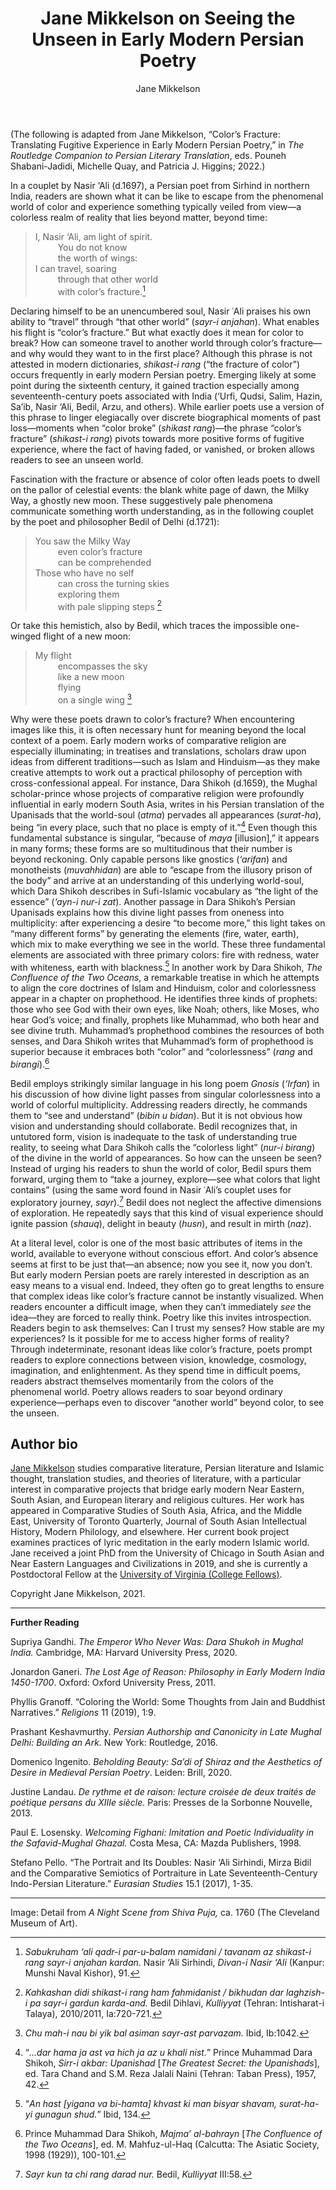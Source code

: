 ﻿---
layout: post
title: Jane Mikkelson on Seeing the Unseen in Early Modern Persian Poetry
author: Jane Mikkelson
categories: contributions
tags: [contributions]
image: mikkelson.jpg 
---

(The following is adapted from Jane Mikkelson, “Color’s Fracture: Translating Fugitive Experience in Early Modern Persian Poetry,” in *The Routledge Companion to Persian Literary Translation*, eds. Pouneh Shabani-Jadidi, Michelle Quay, and Patricia J. Higgins; 2022.)


In a couplet by Nasir ‘Ali (d.1697), a Persian poet from Sirhind in northern India, readers are shown what it can be like to escape from the phenomenal world of color and experience something typically veiled from view—a colorless realm of reality that lies beyond matter, beyond time: 


> I, Nasir ‘Ali, am light of spirit.\
> &emsp; &emsp; You do not know\
> &emsp; &emsp; the worth of wings:\
> I can travel, soaring\
> &emsp; &emsp; through that other world\
> &emsp; &emsp; with color’s fracture.[^1]


Declaring himself to be an unencumbered soul, Nasir ʿAli praises his own ability to “travel” through “that other world” (*sayr-i anjahan*). What enables his flight is “color’s fracture.” But what exactly does it mean for color to break? How can someone travel to another world through color’s fracture—and why would they want to in the first place? Although this phrase is not attested in modern dictionaries, *shikast-i rang* (“the fracture of color”) occurs frequently in early modern Persian poetry. Emerging likely at some point during the sixteenth century, it gained traction especially among seventeenth-century poets associated with India (‘Urfi, Qudsi, Salim, Hazin, Sa’ib, Nasir ‘Ali, Bedil, Arzu, and others). While earlier poets use a version of this phrase to linger elegiacally over discrete biographical moments of past loss—moments when “color broke” (*shikast rang*)—the phrase “color’s fracture” (*shikast-i rang*) pivots towards more positive forms of fugitive experience, where the fact of having faded, or vanished, or broken allows readers to see an unseen world. 


Fascination with the fracture or absence of color often leads poets to dwell on the pallor of celestial events: the blank white page of dawn, the Milky Way, a ghostly new moon. These suggestively pale phenomena communicate something worth understanding, as in the following couplet by the poet and philosopher Bedil of Delhi (d.1721):


> You saw the Milky Way\
> &emsp; &emsp; even color’s fracture\
> &emsp; &emsp; can be comprehended\
> Those who have no self\
> &emsp; &emsp; can cross the turning skies\
> &emsp; &emsp; exploring them\
> &emsp; &emsp; with pale slipping steps [^2]		


Or take this hemistich, also by Bedil, which traces the impossible one-winged flight of a new moon:


> My flight\
> &emsp; &emsp; encompasses the sky\
> &emsp; &emsp; like a new moon\
> &emsp; &emsp; flying\
> &emsp; &emsp; on a single wing [^3]


Why were these poets drawn to color’s fracture? When encountering images like this, it is often necessary hunt for meaning beyond the local context of a poem. Early modern works of comparative religion are especially illuminating; in treatises and translations, scholars draw upon ideas from different traditions—such as Islam and Hinduism—as they make creative attempts to work out a practical philosophy of perception with cross-confessional appeal. For instance, Dara Shikoh (d.1659), the Mughal scholar-prince whose projects of comparative religion were profoundly influential in early modern South Asia, writes in his Persian translation of the Upanisads that the world-soul (*atma*) pervades all appearances (*surat-ha*), being “in every place, such that no place is empty of it.”[^4]  Even though this fundamental substance is singular, “because of *maya* [illusion],” it appears in many forms; these forms are so multitudinous that their number is beyond reckoning. Only capable persons like gnostics (*‘arifan*) and monotheists (*muvahhidan*) are able to “escape from the illusory prison of the body” and arrive at an understanding of this underlying world-soul, which Dara Shikoh describes in Sufi-Islamic vocabulary as “the light of the essence” (*‘ayn-i nur-i zat*). Another passage in Dara Shikoh’s Persian Upanisads explains how this divine light passes from oneness into multiplicity: after experiencing a desire “to become more,” this light takes on “many different forms” by generating the elements (fire, water, earth), which mix to make everything we see in the world. These three fundamental elements are associated with three primary colors: fire with redness, water with whiteness, earth with blackness.[^5] In another work by Dara Shikoh, *The Confluence of the Two Oceans*, a remarkable treatise in which he attempts to align the core doctrines of Islam and Hinduism, color and colorlessness appear in a chapter on prophethood. He identifies three kinds of prophets: those who see God with their own eyes, like Noah; others, like Moses, who hear God’s voice; and finally, prophets like Muhammad, who both hear and see divine truth. Muhammad’s prophethood combines the resources of both senses, and Dara Shikoh writes that Muhammad’s form of prophethood is superior because it embraces both “color” and “colorlessness” (*rang* and *birangi*).[^6]


Bedil employs strikingly similar language in his long poem *Gnosis*  (*‘Irfan*) in his discussion of how divine light passes from singular colorlessness into a world of colorful multiplicity. Addressing readers directly, he commands them to “see and understand” (*bibin u bidan*). But it is not obvious how vision and understanding should collaborate. Bedil recognizes that, in untutored form, vision is inadequate to the task of understanding true reality, to seeing what Dara Shikoh calls the “colorless light” (*nur-i birang*) of the divine in the world of appearances. So how can the unseen be seen? Instead of urging his readers to shun the world of color, Bedil spurs them forward, urging them to “take a journey, explore—see what colors that light contains” (using the same word found in Nasir ʿAli’s  couplet uses for exploratory journey, *sayr*).[^7] Bedil does not neglect the affective dimensions of exploration. He repeatedly says that this kind of visual experience should ignite passion (*shauq*), delight in beauty (*husn*), and result in mirth (*naz*). 


At a literal level, color is one of the most basic attributes of items in the world, available to everyone without conscious effort. And color’s absence seems at first to be just that—an absence; now you see it, now you don’t. But early modern Persian poets are rarely interested in description as an easy means to a visual end. Indeed, they often go to great lengths to ensure that complex ideas like color’s fracture cannot be instantly visualized. When readers encounter a difficult image, when they can’t immediately *see* the idea—they are forced to really think. Poetry like this invites introspection. Readers begin to ask themselves: Can I trust my senses? How stable are my experiences? Is it possible for me to access higher forms of reality? Through indeterminate, resonant ideas like color’s fracture, poets prompt readers to explore connections between vision, knowledge, cosmology, imagination, and enlightenment. As they spend time in difficult poems, readers abstract themselves momentarily from the colors of the phenomenal world. Poetry allows readers to soar beyond ordinary experience—perhaps even to discover “another world” beyond color, to see the unseen.


## Author bio
[Jane Mikkelson](https://www.janemikkelson.com) studies comparative literature, Persian literature and Islamic thought, translation studies, and theories of literature, with a particular interest in comparative projects that bridge early modern Near Eastern, South Asian, and European literary and religious cultures. Her work has appeared in Comparative Studies of South Asia, Africa, and the Middle East, University of Toronto Quarterly, Journal of South Asian Intellectual History, Modern Philology, and elsewhere. Her current book project examines practices of lyric meditation in the early modern Islamic world. Jane received a joint PhD from the University of Chicago in South Asian and Near Eastern Languages and Civilizations in 2019, and she is currently a Postdoctoral Fellow at the [University of Virginia (College Fellows)](https://religiousstudies.as.virginia.edu/faculty/profile/jmm3cb). 

Copyright Jane Mikkelson, 2021.


***

**Further Reading**


Supriya Gandhi. *The Emperor Who Never Was: Dara Shukoh in Mughal India.* Cambridge, MA: Harvard University Press, 2020.

Jonardon Ganeri. *The Lost Age of Reason: Philosophy in Early Modern India 1450-1700*. Oxford: Oxford University Press, 2011.

Phyllis Granoff. “Coloring the World: Some Thoughts from Jain and Buddhist Narratives.” *Religions* 11 (2019), 1:9.

Prashant Keshavmurthy. *Persian Authorship and Canonicity in Late Mughal Delhi: Building an Ark.* New York: Routledge, 2016.

Domenico Ingenito. *Beholding Beauty: Sa’di of Shiraz and the Aesthetics of Desire in Medieval Persian Poetry*. Leiden: Brill, 2020.

Justine Landau. *De rythme et de raison: lecture croisée de deux traités de poétique persans du XIIIe siècle.* Paris: Presses de la Sorbonne Nouvelle, 2013.

Paul E. Losensky. *Welcoming Fighani: Imitation and Poetic Individuality in the Safavid-Mughal Ghazal.* Costa Mesa, CA: Mazda Publishers, 1998.

Stefano Pello. “The Portrait and Its Doubles: Nasir ‘Ali Sirhindi, Mirza Bidil and the Comparative Semiotics of Portraiture in Late Seventeenth-Century Indo-Persian Literature.” *Eurasian Studies* 15.1 (2017), 1-35.

***

Image: Detail from *A Night Scene from Shiva Puja,* ca. 1760 (The Cleveland Museum of Art).

[^1]: *Sabukruham ‘ali qadr-i par-u-balam namidani / tavanam az shikast-i rang sayr-i anjahan kardan*. Nasir ‘Ali Sirhindi, *Divan-i Nasir ‘Ali* (Kanpur: Munshi Naval Kishor), 91.

[^2]: *Kahkashan didi shikast-i rang ham fahmidanist / bikhudan dar laghzish-i pa sayr-i gardun karda-and.* Bedil Dihlavi, *Kulliyyat* (Tehran: Intisharat-i Talaya), 2010/2011, Ia:720-721.

[^3]: *Chu mah-i nau bi yik bal asiman sayr-ast parvazam.* Ibid, Ib:1042.

[^4]: “*…dar hama ja ast va hich ja az u khali nist.*” Prince Muhammad Dara Shikoh, *Sirr-i akbar: Upanishad* [*The Greatest Secret: the Upanishads*], ed. Tara Chand and S.M. Reza Jalali Naini (Tehran: Taban Press), 1957, 42.

[^5]: “*An hast [yigana va bi-hamta] khvast ki man bisyar shavam, surat-ha-yi gunagun shud.*” Ibid, 134.

[^6]: Prince Muhammad Dara Shikoh, *Majma’ al-bahrayn* [*The Confluence of the Two Oceans*], ed. M. Mahfuz-ul-Haq (Calcutta: The Asiatic Society, 1998 (1929)), 100-101.

[^7]: *Sayr kun ta chi rang darad nur.* Bedil, *Kulliyyat* III:58.







